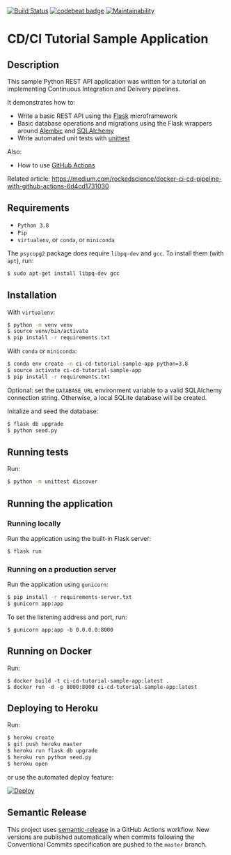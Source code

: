 [![Build Status](https://travis-ci.org/edonosotti/ci-cd-tutorial-sample-app.svg?branch=master)](https://travis-ci.org/edonosotti/ci-cd-tutorial-sample-app)
[![codebeat badge](https://codebeat.co/badges/0e006c74-a2f9-4f34-9cf4-2378fb7d995a)](https://codebeat.co/projects/github-com-edonosotti-ci-cd-tutorial-sample-app-master)
[![Maintainability](https://api.codeclimate.com/v1/badges/e14a2647843de209fd5e/maintainability)](https://codeclimate.com/github/edonosotti/ci-cd-tutorial-sample-app/maintainability)

# CD/CI Tutorial Sample Application

## Description

This sample Python REST API application was written for a tutorial on implementing Continuous Integration and Delivery pipelines.

It demonstrates how to:

 * Write a basic REST API using the [Flask](http://flask.pocoo.org) microframework
 * Basic database operations and migrations using the Flask wrappers around [Alembic](https://bitbucket.org/zzzeek/alembic) and [SQLAlchemy](https://www.sqlalchemy.org)
 * Write automated unit tests with [unittest](https://docs.python.org/2/library/unittest.html)

Also:

 * How to use [GitHub Actions](https://github.com/features/actions)

Related article: https://medium.com/rockedscience/docker-ci-cd-pipeline-with-github-actions-6d4cd1731030

## Requirements

 * `Python 3.8`
 * `Pip`
 * `virtualenv`, or `conda`, or `miniconda`

The `psycopg2` package does require `libpq-dev` and `gcc`.
To install them (with `apt`), run:

```sh
$ sudo apt-get install libpq-dev gcc
```

## Installation

With `virtualenv`:

```sh
$ python -m venv venv
$ source venv/bin/activate
$ pip install -r requirements.txt
```

With `conda` or `miniconda`:

```sh
$ conda env create -n ci-cd-tutorial-sample-app python=3.8
$ source activate ci-cd-tutorial-sample-app
$ pip install -r requirements.txt
```

Optional: set the `DATABASE_URL` environment variable to a valid SQLAlchemy connection string. Otherwise, a local SQLite database will be created.

Initalize and seed the database:

```sh
$ flask db upgrade
$ python seed.py
```

## Running tests

Run:

```sh
$ python -m unittest discover
```

## Running the application

### Running locally

Run the application using the built-in Flask server:

```sh
$ flask run
```

### Running on a production server

Run the application using `gunicorn`:

```sh
$ pip install -r requirements-server.txt
$ gunicorn app:app
```

To set the listening address and port, run:

```
$ gunicorn app:app -b 0.0.0.0:8000
```

## Running on Docker

Run:

```
$ docker build -t ci-cd-tutorial-sample-app:latest .
$ docker run -d -p 8000:8000 ci-cd-tutorial-sample-app:latest
```

## Deploying to Heroku

Run:

```sh
$ heroku create
$ git push heroku master
$ heroku run flask db upgrade
$ heroku run python seed.py
$ heroku open
```

or use the automated deploy feature:

[![Deploy](https://www.herokucdn.com/deploy/button.svg)](https://heroku.com/deploy)

## Semantic Release

This project uses [semantic-release](https://github.com/semantic-release/semantic-release)
in a GitHub Actions workflow. New versions are published automatically when
commits following the Conventional Commits specification are pushed to the
`master` branch.
